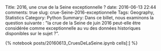 ﻿Title: 2016, une crue de la Seine exceptionnelle ?
date: 2016-06-13 22:44
comments: true
slug: crue-Seine-2016-exceptionnelle
Tags: Geography, Statistics
Category: Python
Summary: Dans ce billet, nous examinons la question suivante : "la crue de la Seine de juin 2016 peut-elle être considérée comme exceptionnelle au vu des données historiques disponibles sur le sujet ?". 

{% notebook posts/20160613_CruesDeLaSeine.ipynb cells[:] %}
